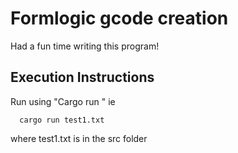 # Formlogic gcode creation

Had a fun time writing this program!  
  
## Execution Instructions
Run using "Cargo run <textfile>" ie 
```
  cargo run test1.txt
```
where test1.txt is in the src folder
